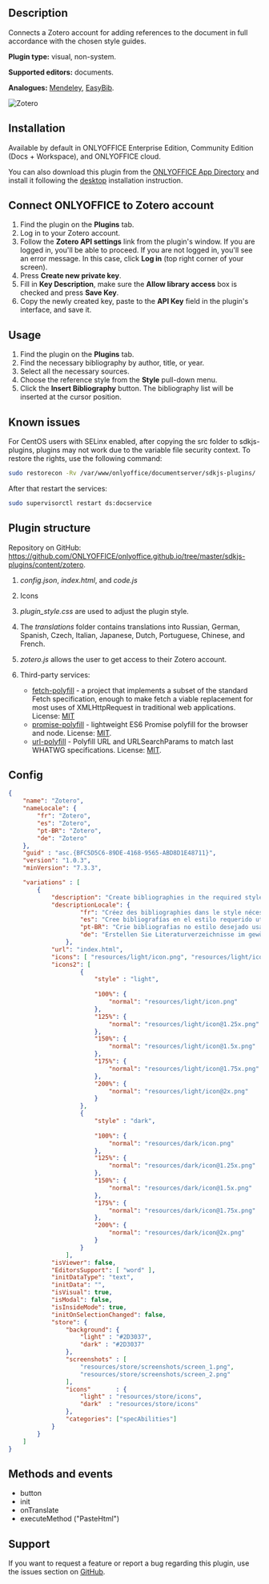 ## Description

Connects a Zotero account for adding references to the document in full accordance with the chosen style guides.

**Plugin type:** visual, non-system.

**Supported editors:** documents.

**Analogues:** [Mendeley](https://github.com/ONLYOFFICE/onlyoffice.github.io/tree/master/sdkjs-plugins/content/mendeley), [EasyBib](https://github.com/ONLYOFFICE/onlyoffice.github.io/tree/master/sdkjs-plugins/content/easybib).

![Zotero](/assets/images/plugins/gifs/zotero.gif)

## Installation

Available by default in ONLYOFFICE Enterprise Edition, Community Edition (Docs + Workspace), and ONLYOFFICE cloud.

You can also download this plugin from the [ONLYOFFICE App Directory](https://www.onlyoffice.com/en/app-directory/zotero) and install it following the [desktop](../../Adding%20plugins/ONLYOFFICE%20Desktop%20Editors/index.md) installation instruction.

## Connect ONLYOFFICE to Zotero account

1. Find the plugin on the **Plugins** tab.
2. Log in to your Zotero account.
3. Follow the **Zotero API settings** link from the plugin's window. If you are logged in, you'll be able to proceed. If you are not logged in, you'll see an error message. In this case, click **Log in** (top right corner of your screen).
4. Press **Create new private key**.
5. Fill in **Key Description**, make sure the **Allow library access** box is checked and press **Save Key**.
6. Copy the newly created key, paste to the **API Key** field in the plugin's interface, and save it.

## Usage

1. Find the plugin on the **Plugins** tab.
2. Find the necessary bibliography by author, title, or year.
3. Select all the necessary sources.
4. Choose the reference style from the **Style** pull-down menu.
5. Click the **Insert Bibliography** button. The bibliography list will be inserted at the cursor position.

## Known issues

For CentOS users with SELinx enabled, after copying the src folder to sdkjs-plugins, plugins may not work due to the variable file security context. To restore the rights, use the following command:

``` bash
sudo restorecon -Rv /var/www/onlyoffice/documentserver/sdkjs-plugins/
```

After that restart the services:

``` bash
sudo supervisorctl restart ds:docservice
```

## Plugin structure

Repository on GitHub: <https://github.com/ONLYOFFICE/onlyoffice.github.io/tree/master/sdkjs-plugins/content/zotero>.

1. *config.json*, *index.html*, and *code.js*

2. Icons

3. *plugin\_style.css* are used to adjust the plugin style.

4. The *translations* folder contains translations into Russian, German, Spanish, Czech, Italian, Japanese, Dutch, Portuguese, Chinese, and French.

5. *zotero.js* allows the user to get access to their Zotero account.

6. Third-party services:

   * [fetch-polyfill](https://github.com/github/fetch) - a project that implements a subset of the standard Fetch specification, enough to make fetch a viable replacement for most uses of XMLHttpRequest in traditional web applications. License: [MIT](https://github.com/ONLYOFFICE/onlyoffice.github.io/blob/master/sdkjs-plugins/content/zotero/licenses/fetch-polyfill.license)
   * [promise-polyfill](https://github.com/taylorhakes/promise-polyfill) - lightweight ES6 Promise polyfill for the browser and node. License: [MIT](https://github.com/ONLYOFFICE/onlyoffice.github.io/blob/master/sdkjs-plugins/content/zotero/licenses/promise-polyfill.license).
   * [url-polyfill](https://github.com/lifaon74/url-polyfill) - Polyfill URL and URLSearchParams to match last WHATWG specifications. License: [MIT](https://github.com/ONLYOFFICE/onlyoffice.github.io/blob/master/sdkjs-plugins/content/zotero/licenses/url-polyfill.license).

## Config

``` json
{
    "name": "Zotero",
    "nameLocale": {
        "fr": "Zotero",
        "es": "Zotero",
        "pt-BR": "Zotero",
        "de": "Zotero"
    },
    "guid" : "asc.{BFC5D5C6-89DE-4168-9565-ABD8D1E48711}",
    "version": "1.0.3",
    "minVersion": "7.3.3",

    "variations" : [
        {
            "description": "Create bibliographies in the required style using Zotero service.",
            "descriptionLocale": {
                    "fr": "Créez des bibliographies dans le style nécessaire avec Zotero.",
                    "es": "Cree bibliografías en el estilo requerido utilizando el servicio Zotero.",
                    "pt-BR": "Crie bibliografias no estilo desejado usando o serviço Zotero.",
                    "de": "Erstellen Sie Literaturverzeichnisse im gewünschten Stil mittels Zotero."
                },
            "url": "index.html",
            "icons": [ "resources/light/icon.png", "resources/light/icon@2x.png" ],
            "icons2": [
                    {
                        "style" : "light",
                        
                        "100%": {
                            "normal": "resources/light/icon.png"
                        },
                        "125%": {
                            "normal": "resources/light/icon@1.25x.png"
                        },
                        "150%": {
                            "normal": "resources/light/icon@1.5x.png"
                        },
                        "175%": {
                            "normal": "resources/light/icon@1.75x.png"
                        },
                        "200%": {
                            "normal": "resources/light/icon@2x.png"
                        }
                    },
                    {
                        "style" : "dark",
                        
                        "100%": {
                            "normal": "resources/dark/icon.png"
                        },
                        "125%": {
                            "normal": "resources/dark/icon@1.25x.png"
                        },
                        "150%": {
                            "normal": "resources/dark/icon@1.5x.png"
                        },
                        "175%": {
                            "normal": "resources/dark/icon@1.75x.png"
                        },
                        "200%": {
                            "normal": "resources/dark/icon@2x.png"
                        }
                    }
                ],
            "isViewer": false,
            "EditorsSupport": [ "word" ],
            "initDataType": "text",
            "initData": "",
            "isVisual": true,
            "isModal": false,
            "isInsideMode": true,
            "initOnSelectionChanged": false,
            "store": {
                "background": {
                    "light" : "#2D3037",
                    "dark" : "#2D3037"
                },
                "screenshots" : [
                    "resources/store/screenshots/screen_1.png",
                    "resources/store/screenshots/screen_2.png"
                ],
                "icons"       : {
                    "light" : "resources/store/icons",
                    "dark"  : "resources/store/icons"
                },
                "categories": ["specAbilities"]
            }
        }
    ]
}
```

## Methods and events

* button
* init
* onTranslate
* executeMethod ("PasteHtml")

## Support

If you want to request a feature or report a bug regarding this plugin, use the issues section on [GitHub](https://github.com/ONLYOFFICE/onlyoffice.github.io/issues).
